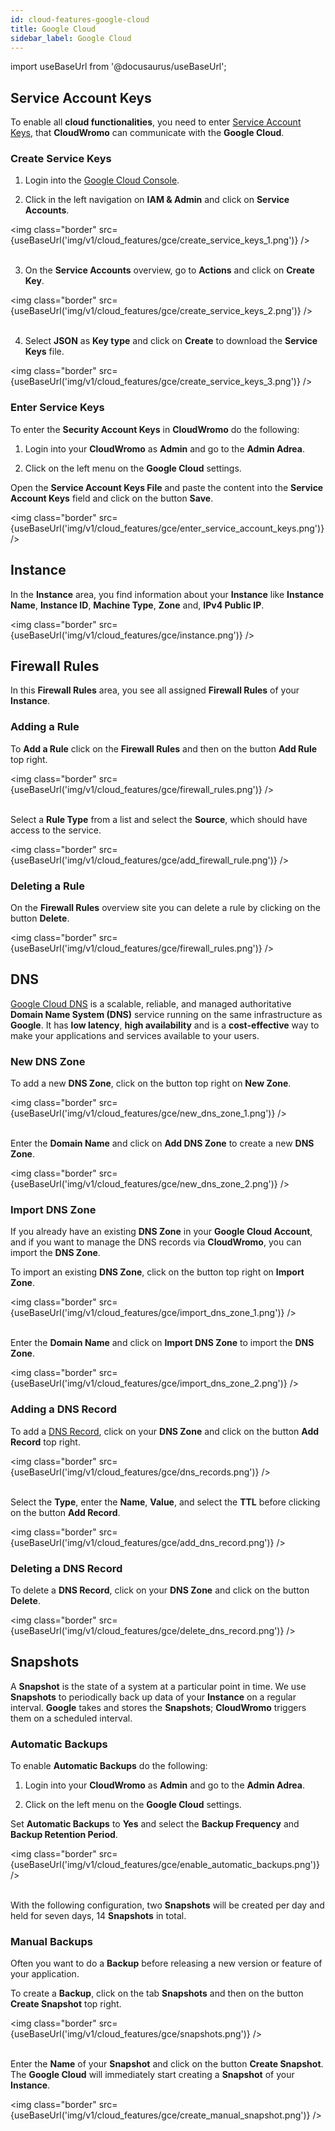 ```yaml
---
id: cloud-features-google-cloud
title: Google Cloud
sidebar_label: Google Cloud
---
```


import useBaseUrl from '@docusaurus/useBaseUrl';

## Service Account Keys

To enable all **cloud functionalities**, you need to enter [Service Account Keys](https://cloud.google.com/iam/docs/creating-managing-service-account-keys),
that **CloudWromo** can communicate with the **Google Cloud**.

### Create Service Keys

1) Login into the [Google Cloud Console](https://console.cloud.google.com/).

2) Click in the left navigation on **IAM & Admin** and click on **Service Accounts**.

<img class="border" src={useBaseUrl('img/v1/cloud_features/gce/create_service_keys_1.png')} /> <br /><br />

3) On the **Service Accounts** overview, go to **Actions** and click on **Create Key**.

<img class="border" src={useBaseUrl('img/v1/cloud_features/gce/create_service_keys_2.png')} /> <br /><br />

4) Select **JSON** as **Key type** and click on **Create** to download the **Service Keys** file.

<img class="border" src={useBaseUrl('img/v1/cloud_features/gce/create_service_keys_3.png')} />

### Enter Service Keys

To enter the **Security Account Keys** in **CloudWromo** do the following:

1) Login into your **CloudWromo** as **Admin** and go to the **Admin Adrea**.

2) Click on the left menu on the **Google Cloud** settings.

Open the **Service Account Keys File** and paste the content into the **Service Account Keys** field and click on the button **Save**.

<img class="border" src={useBaseUrl('img/v1/cloud_features/gce/enter_service_account_keys.png')} />

## Instance

In the **Instance** area, you find information about your **Instance** like **Instance Name**, **Instance ID**,
**Machine Type**, **Zone** and, **IPv4 Public IP**.

<img class="border" src={useBaseUrl('img/v1/cloud_features/gce/instance.png')} />

## Firewall Rules

In this **Firewall Rules** area, you see all assigned **Firewall Rules** of your **Instance**.

### Adding a Rule

To **Add a Rule** click on the **Firewall Rules** and then on the button **Add Rule** top right.

<img class="border" src={useBaseUrl('img/v1/cloud_features/gce/firewall_rules.png')} /> <br /><br />

Select a **Rule Type** from a list and select the **Source**, which should have access to the service.

<img class="border" src={useBaseUrl('img/v1/cloud_features/gce/add_firewall_rule.png')} />

### Deleting a Rule

On the **Firewall Rules** overview site you can delete a rule by clicking on the button **Delete**.

<img class="border" src={useBaseUrl('img/v1/cloud_features/gce/firewall_rules.png')} />

## DNS

[Google Cloud DNS](https://cloud.google.com/dns) is a scalable, reliable, and managed authoritative 
**Domain Name System (DNS)** service running on the same infrastructure as **Google**. 
It has **low latency**, **high availability** and is a **cost-effective** way to make your applications and services available to your users.

### New DNS Zone

To add a new **DNS Zone**, click on the button top right on **New Zone**.

<img class="border" src={useBaseUrl('img/v1/cloud_features/gce/new_dns_zone_1.png')} /> <br /> <br />

Enter the **Domain Name** and click on **Add DNS Zone** to create a new **DNS Zone**.

<img class="border" src={useBaseUrl('img/v1/cloud_features/gce/new_dns_zone_2.png')} />

### Import DNS Zone

If you already have an existing **DNS Zone** in your **Google Cloud Account**, and if you want to manage the DNS records via
**CloudWromo**, you can import the **DNS Zone**.

To import an existing **DNS Zone**, click on the button top right on **Import Zone**.

<img class="border" src={useBaseUrl('img/v1/cloud_features/gce/import_dns_zone_1.png')} /> <br /> <br />

Enter the **Domain Name** and click on **Import DNS Zone** to import the **DNS Zone**.

<img class="border" src={useBaseUrl('img/v1/cloud_features/gce/import_dns_zone_2.png')} />

### Adding a DNS Record

To add a [DNS Record](https://cloud.google.com/dns/records), click on your **DNS Zone** and click on the button **Add Record** top right.

<img class="border" src={useBaseUrl('img/v1/cloud_features/gce/dns_records.png')} /> <br /><br />

Select the **Type**, enter the **Name**, **Value**, and select the **TTL** before clicking on the button **Add Record**.

<img class="border" src={useBaseUrl('img/v1/cloud_features/gce/add_dns_record.png')} />

### Deleting a DNS Record

To delete a **DNS Record**, click on your **DNS Zone** and click on the button **Delete**.

<img class="border" src={useBaseUrl('img/v1/cloud_features/gce/delete_dns_record.png')} />

## Snapshots

A **Snapshot** is the state of a system at a particular point in time. 
We use **Snapshots** to periodically back up data of your **Instance** on a regular interval.
**Google** takes and stores the **Snapshots**; **CloudWromo** triggers them on a scheduled interval.

### Automatic Backups

To enable **Automatic Backups** do the following:

1) Login into your **CloudWromo** as **Admin** and go to the **Admin Adrea**.

2) Click on the left menu on the **Google Cloud** settings.

Set **Automatic Backups** to **Yes** and select the **Backup Frequency** and **Backup Retention Period**.

<img class="border" src={useBaseUrl('img/v1/cloud_features/gce/enable_automatic_backups.png')} /> <br /><br />

With the following configuration, two **Snapshots** will be created per day and held for seven days, 14 **Snapshots** in total.

### Manual Backups

Often you want to do a **Backup** before releasing a new version or feature of your application.

To create a **Backup**, click on the tab **Snapshots** and then on the button **Create Snapshot** top right.

<img class="border" src={useBaseUrl('img/v1/cloud_features/gce/snapshots.png')} /> <br /><br />

Enter the **Name** of your **Snapshot** and click on the button **Create Snapshot**.  <br />
The **Google Cloud** will immediately start creating a **Snapshot** of your **Instance**.

<img class="border" src={useBaseUrl('img/v1/cloud_features/gce/create_manual_snapshot.png')} />